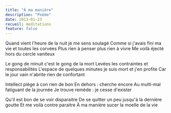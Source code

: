 ```yaml
---
title: "À ma manière"
description: "Poème"
date: 2013-01-23
recueil: meditations
feature: false
---
```


Quand vient l'heure de la nuit je me sens soulagé
Comme si j'avais fini ma vie et toutes les corvées
Plus rien à penser plus rien à vivre
Me voilà éjecté hors du cercle vaniteux

Le gong de minuit c'est le gong de la mort
Levées les contraintes et responsabilités
L'espace de quelques minutes je suis mort et j'en profite
Car le jour vain n'abrite rien de confortant

Intellect piège à con rien de bon
En dehors : cherche encore
Au multi-mal fatiguant de la journée
Je trouve remède : je cesse d'exister

Qu'il est bon de se voir disparaitre
De se quitter un peu jusqu'à la dernière goutte
Et me voilà contre paraitre
À ma manière sucer la moelle de la vie
